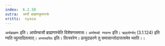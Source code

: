 ```yaml
---
index:  6.2.58
sutra:  आर्यो ब्राह्मणकुमारयोः
vritti:  nyasa
---
```


`आर्यब्राह्मणः` इति। आर्यश्चासौ ब्राह्मणश्चेति विशेषणसमासः। `आर्यशब्दो ण्यदन्तः` इति। `ऋहलोर्ण्यत्` (3.1.124) इति ण्यति व्युत्पादितत्वात्। `अन्तस्वरितः` इति। तित्स्वरेण। प्रत्युदाहरणे तु समासान्तोदात्तत्वमेव भवति।।

